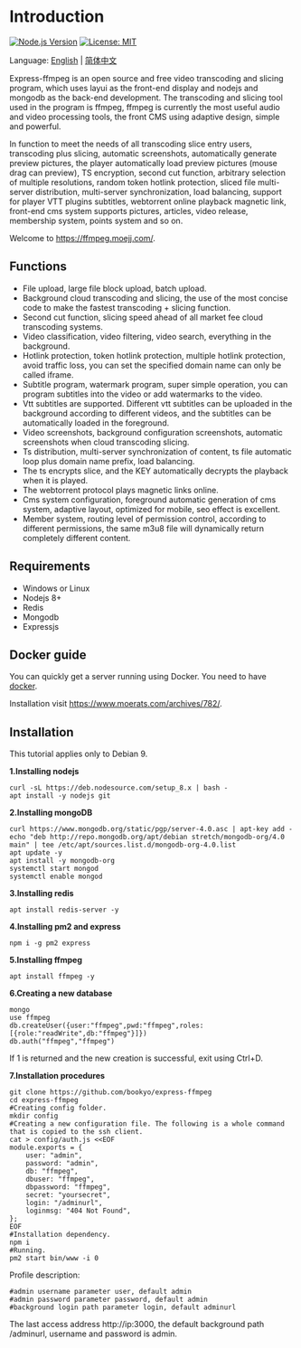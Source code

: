 # Introduction

[![Node.js Version](https://img.shields.io/badge/node.js-8.16.0-blue.svg)](http://nodejs.org/download)
[![License: MIT](https://img.shields.io/badge/License-MIT-blue.svg)](https://github.com/bookyo/express-ffmpeg/blob/master/LICENSE)

Language: [English](README.md) | [简体中文](README.ZH.md)

Express-ffmpeg is an open source and free video transcoding and slicing program, which uses layui as the front-end display and nodejs and mongodb as the back-end development. The transcoding and slicing tool used in the program is ffmpeg, ffmpeg is currently the most useful audio and video processing tools, the front CMS using adaptive design, simple and powerful.

In function to meet the needs of all transcoding slice entry users, transcoding plus slicing, automatic screenshots, automatically generate preview pictures, the player automatically load preview pictures (mouse drag can preview), TS encryption, second cut function, arbitrary selection of multiple resolutions, random token hotlink protection, sliced file multi-server distribution, multi-server synchronization, load balancing, support for player VTT plugins subtitles, webtorrent online playback magnetic link, front-end cms system supports pictures, articles, video release, membership system, points system and so on.

Welcome to https://ffmpeg.moejj.com/.

Functions
----

 - File upload, large file block upload, batch upload.
 - Background cloud transcoding and slicing, the use of the most concise code to make the fastest transcoding + slicing function.
 - Second cut function, slicing speed ahead of all market fee cloud transcoding systems.
 - Video classification, video filtering, video search, everything in the background.
 - Hotlink protection, token hotlink protection, multiple hotlink protection, avoid traffic loss, you can set the specified domain name can only be called iframe.
 - Subtitle program, watermark program, super simple operation, you can program subtitles into the video or add watermarks to the video.
 - Vtt subtitles are supported. Different vtt subtitles can be uploaded in the background according to different videos, and the subtitles can be automatically loaded in the foreground.
 - Video screenshots, background configuration screenshots, automatic screenshots when cloud transcoding slicing.
 - Ts distribution, multi-server synchronization of content, ts file automatic loop plus domain name prefix, load balancing.
 - The ts encrypts slice, and the KEY automatically decrypts the playback when it is played.
 - The webtorrent protocol plays magnetic links online.
 - Cms system configuration, foreground automatic generation of cms system, adaptive layout, optimized for mobile, seo effect is excellent.
 - Member system, routing level of permission control, according to different permissions, the same m3u8 file will dynamically return completely different content.

Requirements
----

 - Windows or Linux
 - Nodejs 8+
 - Redis
 - Mongodb
 - Expressjs

Docker guide
--
You can quickly get a server running using Docker. You need to have [docker](https://www.docker.com/community-edition).

Installation visit https://www.moerats.com/archives/782/.

Installation
--
This tutorial applies only to Debian 9.

**1.Installing nodejs**

    curl -sL https://deb.nodesource.com/setup_8.x | bash -
    apt install -y nodejs git

**2.Installing mongoDB**

    curl https://www.mongodb.org/static/pgp/server-4.0.asc | apt-key add -
    echo "deb http://repo.mongodb.org/apt/debian stretch/mongodb-org/4.0 main" | tee /etc/apt/sources.list.d/mongodb-org-4.0.list
    apt update -y
    apt install -y mongodb-org
    systemctl start mongod
    systemctl enable mongod

**3.Installing redis**

    apt install redis-server -y

**4.Installing pm2 and express**

    npm i -g pm2 express

**5.Installing ffmpeg**

    apt install ffmpeg -y

**6.Creating a new database**

    mongo
    use ffmpeg
    db.createUser({user:"ffmpeg",pwd:"ffmpeg",roles:[{role:"readWrite",db:"ffmpeg"}]})
    db.auth("ffmpeg","ffmpeg")

If 1 is returned and the new creation is successful, exit using Ctrl+D.

**7.Installation procedures**

    git clone https://github.com/bookyo/express-ffmpeg
    cd express-ffmpeg
    #Creating config folder.
    mkdir config
    #Creating a new configuration file. The following is a whole command that is copied to the ssh client.
    cat > config/auth.js <<EOF
    module.exports = {
        user: "admin",
        password: "admin",
        db: "ffmpeg",
        dbuser: "ffmpeg",
        dbpassword: "ffmpeg",
        secret: "yoursecret",
        login: "/adminurl",
        loginmsg: "404 Not Found",
    };
    EOF
    #Installation dependency.
    npm i
    #Running.
    pm2 start bin/www -i 0

Profile description:

    #admin username parameter user, default admin
    #admin password parameter password, default admin
    #background login path parameter login, default adminurl

The last access address http://ip:3000, the default background path /adminurl, username and password is admin.
